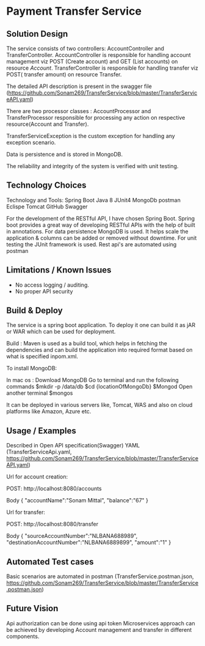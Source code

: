 # Payment Transfer Service

## Solution Design

The service consists of two controllers: AccountController and TransferController.
AccountController is responsible for handling account management viz POST (Create account) and GET (List accounts) on resource *Account*.
TransferController is responsible for handling transfer viz POST( transfer amount) on resource Transfer.

The detailed API description is present in the swagger file (https://github.com/Sonam269/TransferService/blob/master/TransferServiceAPI.yaml)

There are two processor classes : AccountProcessor and TransferProcessor responsible for processing any action on respective resource(Account and Transfer).

TransferServiceException is the custom exception for handling any exception scenario.

Data is persistence and is stored in MongoDB.

The reliability and integrity of the system is verified with unit testing.
 	
## Technology Choices

Technology and Tools:
Spring Boot 
Java 8
JUnit4
MongoDb
postman
Eclispe
Tomcat
GitHub
Swagger

For the development of the RESTful API, I have chosen Spring Boot. Spring boot provides a great way of developing RESTful APIs with the help of built in annotations.
For data persistence MongoDB is used. It helps scale the application & columns can be added or removed without downtime.
For unit testing the JUnit framework is used.
Rest api's are automated using postman

## Limitations / Known Issues

* No access logging / auditing.
* No proper API security

## Build & Deploy

The service is a spring boot application. To deploy it one can build it as jAR or WAR which can be used for deployment.

Build : Maven is used as a build tool, which helps in fetching the dependencies and can build the application into required format based on what is specified inpom.xml.

To install MongoDB:

In mac os : Download MongoDB 
            Go to terminal and run the following commands
            $mkdir -p /data/db
            $cd {locationOfMongoDb}
            $Mongod
            Open another terminal
            $mongos

It can be deployed in various servers like, Tomcat, WAS and also on cloud platforms like Amazon, Azure etc.


## Usage / Examples

Described in Open API specification(Swagger) YAML (TransferServiceApi.yaml, https://github.com/Sonam269/TransferService/blob/master/TransferServiceAPI.yaml)

Url for account creation:

POST:
http://localhost:8080/accounts

Body
{
	"accountName":"Sonam Mittal",
	"balance":"67"
}

Url for transfer:

POST:
http://localhost:8080/transfer

Body
{
		"sourceAccountNumber":"NLBANA688989",
	"destinationAccountNumber":"NLBANA6889899",
	"amount":"1"
}




## Automated Test cases

Basic scenarios are automated in postman (TransferService.postman.json, https://github.com/Sonam269/TransferService/blob/master/TransferService.postman.json)

## Future Vision
Api authorization can be done using api token
Microservices approach can be achieved by developing Account management and transfer in different components.


